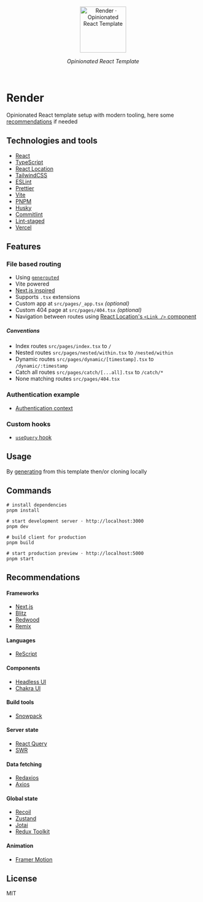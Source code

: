 <br>
<p align="center">
  <a href="https://rendertemplate.vercel.app" target="_blank" rel="noopener noreferrer">
    <img src="./public/assets/icons/logo.svg" alt="Render · Opinionated React Template" width="120"/>
  </a>
</p>
<p align="center"><em>Opinionated React Template</em></p>
<br>

# Render

Opinionated React template setup with modern tooling, here some [recommendations](#recommendations) if needed

## Technologies and tools

- [React](https://reactjs.org)
- [TypeScript](https://www.typescriptlang.org)
- [React Location](https://react-location.tanstack.com)
- [TailwindCSS](https://tailwindcss.com)
- [ESLint](https://eslint.org)
- [Prettier](https://prettier.io)
- [Vite](https://vitejs.dev)
- [PNPM](https://pnpm.io)
- [Husky](https://typicode.github.io/husky)
- [Commitlint](https://commitlint.js.org)
- [Lint-staged](https://github.com/okonet/lint-staged)
- [Vercel](http://vercel.com)

## Features

### File based routing

- Using [`generouted`](https://github.com/oedotme/generouted)
- Vite powered
- [Next.js inspired](https://nextjs.org/docs/routing/introduction)
- Supports `.tsx` extensions
- Custom app at `src/pages/_app.tsx` _(optional)_
- Custom 404 page at `src/pages/404.tsx` _(optional)_
- Navigation between routes using [React Location's `<Link />` component](https://react-location.tanstack.com/docs/api#link)

##### Conventions

- Index routes `src/pages/index.tsx` to `/`
- Nested routes `src/pages/nested/within.tsx` to `/nested/within`
- Dynamic routes `src/pages/dynamic/[timestamp].tsx` to `/dynamic/:timestamp`
- Catch all routes `src/pages/catch/[...all].tsx` to `/catch/*`
- None matching routes `src/pages/404.tsx`

### Authentication example

- [Authentication context](./src/context/auth.tsx)

### Custom hooks

- [`useQuery` hook](./src/hooks/query.ts)

## Usage

By [generating](https://github.com/oedotme/render/generate) from this template then/or cloning locally

## Commands

```shell
# install dependencies
pnpm install

# start development server · http://localhost:3000
pnpm dev

# build client for production
pnpm build

# start production preview · http://localhost:5000
pnpm start
```

## Recommendations

#### Frameworks

- [Next.js](https://nextjs.org)
- [Blitz](https://blitzjs.com)
- [Redwood](https://redwoodjs.com)
- [Remix](https://remix.run)

#### Languages

- [ReScript](https://rescript-lang.org)

#### Components

- [Headless UI](https://headlessui.dev)
- [Chakra UI](https://chakra-ui.com)

#### Build tools

- [Snowpack](https://snowpack.dev)

#### Server state

- [React Query](https://react-query.tanstack.com)
- [SWR](https://swr.vercel.app)

#### Data fetching

- [Redaxios](https://github.com/developit/redaxios)
- [Axios](https://github.com/axios/axios)

#### Global state

- [Recoil](https://recoiljs.org)
- [Zustand](https://github.com/pmndrs/zustand)
- [Jotai](https://github.com/pmndrs/jotai)
- [Redux Toolkit](https://redux-toolkit.js.org)

#### Animation

- [Framer Motion](https://www.framer.com/motion)

## License

MIT
